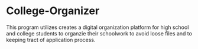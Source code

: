# College-Organizer

This program utilizes creates a digital organization platform for high school and college students to organzie their schoolwork to avoid loose files and to keeping tract of application process.
